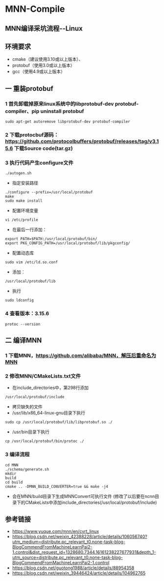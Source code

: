 # MNN-Compile
## MNN编译采坑流程--Linux
## 环境要求
- cmake（建议使用3.10或以上版本）、
- protobuf（使用3.0或以上版本）
- gcc（使用4.9或以上版本）
## 一 重装protobuf
### 1 首先卸载掉原来linux系统中的libprotobuf-dev protobuf-compiler、pip uninstall protobuf
    sudo apt-get autoremove libprotobuf-dev protobuf-compiler
### 2 下载protocbuf源码：https://github.com/protocolbuffers/protobuf/releases/tag/v3.15.6 下载Source code(tar.gz)
### 3 执行代码产生configure文件
    ./autogen.sh
- 指定安装路径
```
./configure --prefix=/usr/local/protobuf
make
sudo make install
```
- 配置环境变量
```
vi /etc/profile
```
- 在最后一行添加：
```
export PATH=$PATH:/usr/local/protobuf/bin/
export PKG_CONFIG_PATH=/usr/local/protobuf/lib/pkgconfig/
```
- 配置动态库
```
sudo vim /etc/ld.so.conf
```
- 添加：
```     
/usr/local/protobuf/lib
```
- 执行
```
sudo ldconfig
```
### 4 查看版本：3.15.6
    protoc --version
    
## 二 编译MNN
### 1 下载MNN，https://github.com/alibaba/MNN，解压后重命名为MNN
### 2 修改MNN/CMakeLists.txt文件
- 在include_directories中，第298行添加 
```
/usr/local/protobuf/include
```
- 拷贝缺失的文件
- /usr/lib/x86_64-linux-gnu目录下执行
```
sudo cp /usr/local/protobuf/lib/libprotobuf.so ./
```
- /usr/bin目录下执行
```
cp /usr/local/protobuf/bin/protoc ./
```
### 3 编译流程
    cd MNN
    ./schema/generate.sh
    mkdir
    build
    cd build
    cmake .. -DMNN_BUILD_CONVERTER=true && make -j4
- 会在MNN/build目录下生成MNNConvert可执行文件  (修改了以后要在ncnn目录下的CMakeLists中添加include_directories(/usr/local/protobuf/include)
 
## 参考链接
- https://www.yuque.com/mnn/en/cvrt_linux
- https://blog.csdn.net/weixin_42388228/article/details/106056740?utm_medium=distribute.pc_relevant_t0.none-task-blog-BlogCommendFromMachineLearnPai2-1.control&dist_request_id=1328680.7344.16161238227677931&depth_1-utm_source=distribute.pc_relevant_t0.none-task-blog-BlogCommendFromMachineLearnPai2-1.control
- https://blog.csdn.net/guotong1988/article/details/88954358
- https://blog.csdn.net/weixin_39446424/article/details/104962765

